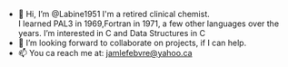 - 👋 Hi, I’m @Labine1951
I'm a retired clinical chemist.  
I learned PAL3 in 1969,Fortran in 1971, a few other languages over the years. 
I’m interested in C and Data Structures in C
- 💞️ I’m looking forward to collaborate on projects, if I can help.
- 📫 You ca reach me at: jamlefebvre@yahoo.ca

<!---
Labine1951/Labine1951 is a ✨ special ✨ repository because its `README.md` (this file) appears on your GitHub profile.
You can click the Preview link to take a look at your changes.
--->

